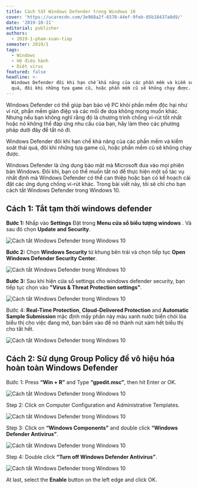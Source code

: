 ```yaml
---
title: Cách tắt Windows Defender trong Windows 10
cover: 'https://ucarecdn.com/3e968a2f-6570-44ef-9feb-05b18437a0d9/'
date: '2019-10-11'
editorial: publisher
authors:
  - 2019-1-pham-xuan-tiep
semester: 2019/1
tags:
  - Windows
  - Hệ điều hành
  - Diệt virus
featured: false
headline: >-
  Windows Defender đôi khi hạn chế khả năng của các phần mềm và kiểm soát thái
  quá, đôi khi những tựa game cũ, hoặc phần mềm cũ sẽ không chạy được.
---
```

Windows Defender có thể giúp bạn bảo vệ PC khỏi phần mềm độc hại như vi rút, phần mềm gián điệp và các mối đe dọa không mong muốn khác. Nhưng nếu bạn không nghĩ rằng đó là chương trình chống vi-rút tốt nhất hoặc nó không thể đáp ứng nhu cầu của bạn, hãy làm theo các phương pháp dưới đây để tắt nó đi.

Windows Defender đôi khi hạn chế khả năng của các phần mềm và kiểm soát thái quá, đôi khi những tựa game cũ, hoặc phần mềm cũ sẽ không chạy được.

Windows Defender là ứng dụng bảo mật mà Microsoft đưa vào mọi phiên bản Windows. Đôi khi, bạn có thể muốn tắt nó để thực hiện một số tác vụ nhất định mà Windows Defender có thể can thiệp hoặc bạn có kế hoạch cài đặt các ứng dụng chống vi-rút khác. Trong bài viết này, tôi sẽ chỉ cho bạn cách tắt Windows Defender trong Windows 10. 

## Cách 1: Tắt tạm thời windows defender

**Bước 1:** Nhấp vào **Settings** Đặt trong **Menu cửa sổ biểu tượng windows** . Và sau đó chọn **Update and Security**.

![Cách tắt Windows Defender trong Windows 10](https://ucarecdn.com/04041f41-f956-457a-886b-aaa64ee305ee/)

**Bước 2:** Chọn **Windows Security** từ khung bên trái và chọn tiếp tục **Open Windows Defender Security Center**. 

![Cách tắt Windows Defender trong Windows 10](https://ucarecdn.com/de3a593d-1f26-44c0-a7cd-e21958d96bd1/)

**Bước 3:** Sau khi hiện cửa sổ settings cho windows defender security, bạn tiếp tục chọn vào **"Virus & Threat Protection settings"**.

![Cách tắt Windows Defender trong Windows 10](https://ucarecdn.com/35dddc97-7168-44be-bd25-b2029c2d107b/)

Bước 4: **Real-Time Protection**, **Cloud-Delivered Protection** and **Automatic Sample Submission** mặc định mấy phần này màu xanh nước biển chói lòa biểu thị cho việc đang mở, bạn bấm vào để nó thành nút xám hết biểu thị cho tắt hết.

![Cách tắt Windows Defender trong Windows 10](https://ucarecdn.com/c4290708-68f8-4f28-a745-3b32c5eaec77/)

## Cách 2: Sử dụng Group Policy để vô hiệu hóa hoàn toàn Windows Defender

Bước 1: Press **“Win + R”** and Type **“gpedit.msc”**, then hit Enter or OK. 

![Cách tắt Windows Defender trong Windows 10](https://ucarecdn.com/a7d898c7-d87f-44c2-8f36-94193fc09062/ "Cách tắt Windows Defender trong Windows 10")

Step 2: Click on Computer Configuration and Administrative Templates. 

![Cách tắt Windows Defender trong Windows 10](https://ucarecdn.com/31175cae-b3b7-4b90-8977-2e687f6b0579/ "Cách tắt Windows Defender trong Windows 10")

Step 3: Click on **“Windows Components”** and double click **“Windows Defender Antivirus”**. 

![Cách tắt Windows Defender trong Windows 10](https://ucarecdn.com/3872ac02-1c1e-4dbf-b6ae-cb7ad7354892/ "Cách tắt Windows Defender trong Windows 10")

Step 4: Double click **“Turn off Windows Defender Antivirus”**. 

![Cách tắt Windows Defender trong Windows 10](https://ucarecdn.com/41d8f3f6-6bbf-4cfa-987e-53e147eab1f5/ "Cách tắt Windows Defender trong Windows 10")

At last, select the **Enable** button on the left edge and click OK.

